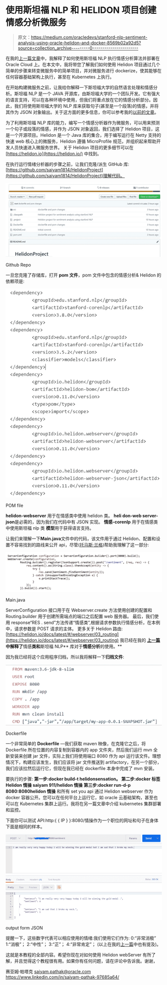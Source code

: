 # 使用斯坦福 NLP 和 HELIDON 项目创建情感分析微服务

> 原文：<https://medium.com/oracledevs/stanford-nlp-sentiment-analysis-using-oracle-helidon-and-docker-8569b02a92d5?source=collection_archive---------0----------------------->

在我的[上一篇文章](/oracledevs/stanford-nlp-on-oracle-cloud-application-container-d1f53512b6af)中，我解释了如何使用斯坦福 NLP 执行情感分析算法并部署在 Oracle Cloud 上。在本文中，我将带您了解我们如何使用 Helidon 项目通过几个简单的步骤来转变微服务中的简单项目，并对微服务进行 dockerize，使其能够在任何容器基础架构上执行，甚至在 Kubernetes 上执行。

在开始构建微服务之前，让我给你解释一下斯坦福大学的自然语言处理和情感分析。斯坦福 NLP 是一个 JAVA 开源库，由斯坦福大学的一个团队开发。它有强大的语言支持，可以在各种环境中使用，但我们将重点放在它的情感分析部分。因此，我们将使用斯坦福大学的 NLP 库来获取句子(甚至是一个段落)的情感，并将其作为 JSON 对象输出。关于这方面的更多信息，你可以参考我的[以前的文章](/oracledevs/stanford-nlp-on-oracle-cloud-application-container-d1f53512b6af)。

为了利用斯坦福 NLP 库的能力，编写一个情感分析器作为微服务，可以用来预测一个句子或段落的情感，并作为 JSON 对象返回，我们选择了 Helidon 项目，这是一个开源项目。Helidon 是一个 Java 库的集合，用于编写运行在 Netty 支持的快速 web 核心上的微服务，Helidon 遵循 MicroProfile 规范，并组织起来帮助开发人员快速进入微服务世界。
关于 Helidon 项目的更多细节可以在 [https://helidon.io](https://helidon.io/) 中找到。

在执行运行情绪分析器的步骤之前，让我们克隆/派生 GitHub 库:[https://github.com/saiyam1814/HelidonProject](https://github.com/saiyam1814/HelidonProject)理解代码。

![](img/46bf1cb20006b1297589f57dcc3de206.png)

Github Repo

一旦您克隆了存储库，打开 **pom 文件**，pom 文件中包含的情感分析& Helidon 的依赖项是:

![](img/cbb2b6de2c79f7333ac84a21ecdc5eed.png)

POM file

**helidon-webserver** 用于在情感类中使用 helidon 类。
**heli don-web server-json**是必需的，因为我们在代码中有 JSON 实现。
**情感-corenlp** 用于在情感类中使用斯坦福 nlp 类
**模型**用于获得语言支持。

让我们来理解一下**Main.java**文件中的代码，该文件用于通过 Helidon、配置和设置不容易找到的路线来公开 api，尽管([托马斯·兰格](https://twitter.com/langer_tomas))帮助我理解了这一部分:

![](img/c5dc49713b3764d110f377b7486bba23.png)

Main.java

ServerConfiguration 接口用于在 Webserver.create 方法使用创建的配置和 Routing.builder 用于创建所需端点的端口之后配置 web 服务器。
最后，我们使用 response“RES . send”方法传递“情感类”,根据请求参数执行情感分析，在本例中，请求参数是 POST 请求的主体。
更多关于 Helidon 路由:[https://helidon.io/docs/latest/#/webserver/03_routing](https://helidon.io/docs/latest/#/webserver/03_routing)
我已经在我的 [**上一篇**](/oracledevs/stanford-nlp-on-oracle-cloud-application-container-d1f53512b6af) **中解释了**情感**类和**斯坦福 NLP** 库对于**情感分析**的使用。**

因为我已经将这个应用程序归档，所以我将解释一下**归档文件**:

![](img/1b2610666ea020013aba65d1f6febb90.png)

Dockerfile

一个非常简单的 **Dockerfile** —我们获取 maven 映像，在克隆它之后，将 Dockerfile 所在位置的内容复制到容器内的 app 文件夹，然后我们运行 mvn 全新安装来创建 jar 文件，实际上我们将使用端口 8080 作为 api 运行该文件。理想情况下，构建应该发生，我们应该将 jar 文件推送到 artifactory，在另一个部分，我们应该拉然后运行它，但现在我已经在 dockerfile 本身中完成了 mvn 安装。

要执行的步骤:
**第一步:docker build-t helidonsensation。
第二步:docker 标签 Helidon 情操 saiyam 911/helidon 情操**
**第三步:docker run-d-p 8080:8080helidon 情操** 和所有 set you api 通过 Helidon webserver 作为 docker 容器公开。您可以在任何平台上运行它，如 oracle 云基础架构，甚至也可以在 Kubernetes 集群上运行。我将在另一篇文章中介绍 kubernetes 集群部署和监控。

下面你可以测试 API:http:{ { IP } }:8080/情操作为一个职位的网址和句子在身体下面是相同的样本。

![](img/7fb3b2c7b652e06e6d3ba925159c3db7.png)

output form JSON

提醒一下，这些数字代表可以相应使用的情绪:我们使用它们作为:
0:“非常消极”
1:“消极”；
2:“中性”；
3:“正”；
4:“非常肯定”；
(以上在我的[上一篇](/oracledevs/stanford-nlp-on-oracle-cloud-application-container-d1f53512b6af)中也有提及)。

这就是本教程的全部内容。希望你现在对如何使用 Helidon webServer 有所了解，并且觉得这个教程很有用。如果你有任何问题，请在评论中告诉我。谢谢，

赛亚姆·帕塔克
saiyam.pathak@oracle.com
https://www.linkedin.com/in/saiyam-pathak-97685a64/